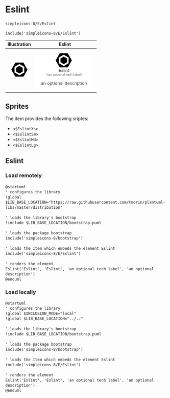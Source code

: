 # Eslint


```text
simpleicons-8/E/Eslint
```

```text
include('simpleicons-8/E/Eslint')
```



| Illustration | Eslint |
| :---: | :---: |
| ![illustration for Illustration](../../simpleicons-8/E/Eslint.png) | ![illustration for Eslint](../../simpleicons-8/E/Eslint.Local.png) |



## Sprites
The item provides the following sriptes:

- `<$EslintXs>`
- `<$EslintSm>`
- `<$EslintMd>`
- `<$EslintLg>`





## Eslint

### Load remotely
```plantuml
@startuml
' configures the library
!global $LIB_BASE_LOCATION="https://raw.githubusercontent.com/tmorin/plantuml-libs/master/distribution"

' loads the library's bootstrap
!include $LIB_BASE_LOCATION/bootstrap.puml

' loads the package bootstrap
include('simpleicons-8/bootstrap')

' loads the Item which embeds the element Eslint
include('simpleicons-8/E/Eslint')

' renders the element
Eslint('Eslint', 'Eslint', 'an optional tech label', 'an optional description')
@enduml
```

### Load locally
```plantuml
@startuml
' configures the library
!global $INCLUSION_MODE="local"
!global $LIB_BASE_LOCATION="../.."

' loads the library's bootstrap
!include $LIB_BASE_LOCATION/bootstrap.puml

' loads the package bootstrap
include('simpleicons-8/bootstrap')

' loads the Item which embeds the element Eslint
include('simpleicons-8/E/Eslint')

' renders the element
Eslint('Eslint', 'Eslint', 'an optional tech label', 'an optional description')
@enduml
```


